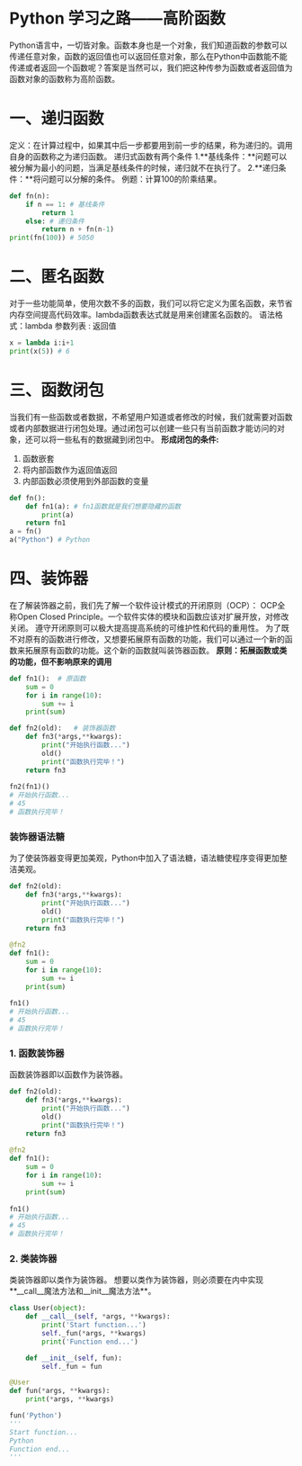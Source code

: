 # Python 学习之路——高阶函数

Python语言中，一切皆对象。函数本身也是一个对象，我们知道函数的参数可以传递任意对象，函数的返回值也可以返回任意对象，那么在Python中函数能不能传递或者返回一个函数呢？答案是当然可以，我们把这种传参为函数或者返回值为函数对象的函数称为高阶函数。

# 一、递归函数
定义：在计算过程中，如果其中后一步都要用到前一步的结果，称为递归的。调用自身的函数称之为递归函数。
递归式函数有两个条件
1.**基线条件：**问题可以被分解为最小的问题，当满足基线条件的时候，递归就不在执行了。
2.**递归条件：**将问题可以分解的条件。
例题：计算100的阶乘结果。
```python
def fn(n):
    if n == 1: # 基线条件
        return 1
    else: # 递归条件
        return n + fn(n-1)
print(fn(100)) # 5050
```
# 二、匿名函数
对于一些功能简单，使用次数不多的函数，我们可以将它定义为匿名函数，来节省内存空间提高代码效率。lambda函数表达式就是用来创建匿名函数的。
语法格式：lambda 参数列表 : 返回值
```python
x = lambda i:i+1
print(x(5)) # 6
```
# 三、函数闭包
当我们有一些函数或者数据，不希望用户知道或者修改的时候，我们就需要对函数或者内部数据进行闭包处理。通过闭包可以创建一些只有当前函数才能访问的对象，还可以将一些私有的数据藏到闭包中。
**形成闭包的条件:**
1. 函数嵌套
2. 将内部函数作为返回值返回
3. 内部函数必须使用到外部函数的变量
```python
def fn():
	def fn1(a):	# fn1函数就是我们想要隐藏的函数
		print(a)
	return fn1
a = fn()
a("Python") # Python
```
# 四、装饰器
在了解装饰器之前，我们先了解一个软件设计模式的开闭原则（OCP）：
OCP全称Open Closed Principle。一个软件实体的模块和函数应该对扩展开放，对修改关闭。
遵守开闭原则可以极大提高提高系统的可维护性和代码的重用性。
为了既不对原有的函数进行修改，又想要拓展原有函数的功能，我们可以通过一个新的函数来拓展原有函数的功能。这个新的函数就叫装饰器函数。
**原则：拓展函数或类的功能，但不影响原来的调用**
```python
def fn1():	# 原函数
    sum = 0
    for i in range(10):
        sum += i
    print(sum)

def fn2(old):	# 装饰器函数
    def fn3(*args,**kwargs):
        print("开始执行函数...")
        old()
        print("函数执行完毕！")
    return fn3
    
fn2(fn1)()
# 开始执行函数...
# 45
# 函数执行完毕！
```
### 装饰器语法糖
为了使装饰器变得更加美观，Python中加入了语法糖，语法糖使程序变得更加整洁美观。

```python
def fn2(old):
    def fn3(*args,**kwargs):
        print("开始执行函数...")
        old()
        print("函数执行完毕！")
    return fn3
    
@fn2
def fn1():
    sum = 0
    for i in range(10):
        sum += i
    print(sum)
    
fn1()
# 开始执行函数...
# 45
# 函数执行完毕！
```
### 1. 函数装饰器
函数装饰器即以函数作为装饰器。
```python
def fn2(old):
    def fn3(*args,**kwargs):
        print("开始执行函数...")
        old()
        print("函数执行完毕！")
    return fn3
    
@fn2
def fn1():
    sum = 0
    for i in range(10):
        sum += i
    print(sum)
    
fn1()
# 开始执行函数...
# 45
# 函数执行完毕！
```
### 2. 类装饰器
类装饰器即以类作为装饰器。
想要以类作为装饰器，则必须要在内中实现**\_\_call__魔法方法和\_\_init__魔法方法**。
```python
class User(object):
    def __call__(self, *args, **kwargs):
        print('Start function...')
        self._fun(*args, **kwargs)
        print('Function end...')

    def __init__(self, fun):
        self._fun = fun

@User
def fun(*args, **kwargs):
    print(*args, **kwargs)

fun('Python')
'''
Start function...
Python
Function end...
'''
```